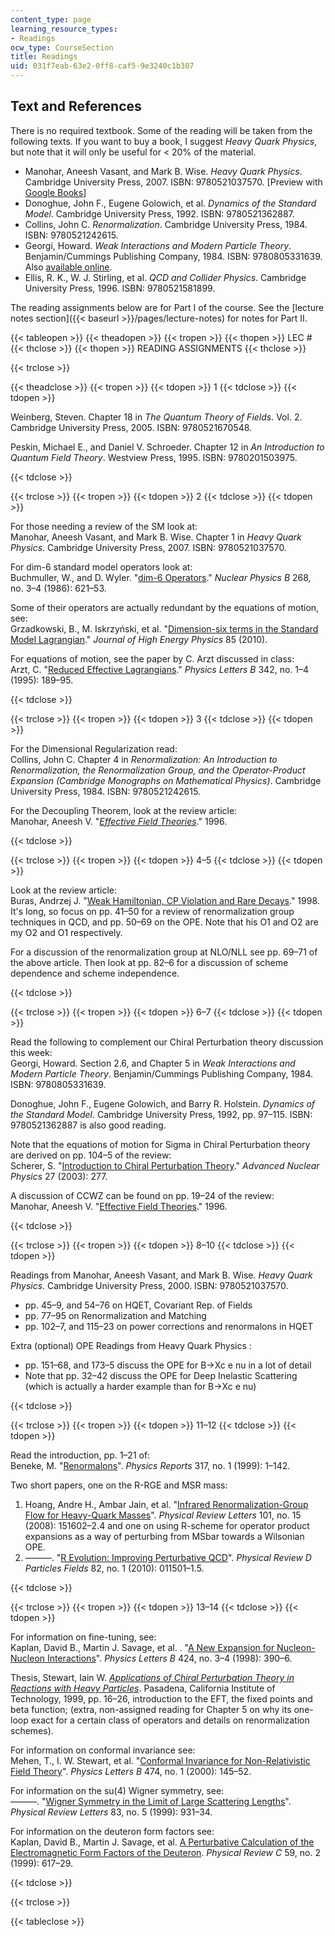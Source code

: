 ```yaml
---
content_type: page
learning_resource_types:
- Readings
ocw_type: CourseSection
title: Readings
uid: 031f7eab-63e2-0ff8-caf5-9e3240c1b307
---
```


Text and References
-------------------

There is no required textbook. Some of the reading will be taken from the following texts. If you want to buy a book, I suggest _Heavy Quark Physics_, but note that it will only be useful for \< 20% of the material.

*   Manohar, Aneesh Vasant, and Mark B. Wise. _Heavy Quark Physics_. Cambridge University Press, 2007. ISBN: 9780521037570. \[Preview with [Google Books](http://books.google.com/books?id=codDQK5OQDIC&printsec=frontcover)\]
*   Donoghue, John F., Eugene Golowich, et al. _Dynamics of the Standard Model_. Cambridge University Press, 1992. ISBN: 9780521362887.
*   Collins, John C. _Renormalization_. Cambridge University Press, 1984. ISBN: 9780521242615.
*   Georgi, Howard. _Weak Interactions and Modern Particle Theory_. Benjamin/Cummings Publishing Company, 1984. ISBN: 9780805331639. Also [available online](http://www.people.fas.harvard.edu/%7Ehgeorgi/283.html).
*   Ellis, R. K., W. J. Stirling, et al. _QCD and Collider Physics_. Cambridge University Press, 1996. ISBN: 9780521581899.

The reading assignments below are for Part I of the course. See the [lecture notes section]({{< baseurl >}}/pages/lecture-notes) for notes for Part II.

{{< tableopen >}}
{{< theadopen >}}
{{< tropen >}}
{{< thopen >}}
LEC #
{{< thclose >}}
{{< thopen >}}
READING ASSIGNMENTS
{{< thclose >}}

{{< trclose >}}

{{< theadclose >}}
{{< tropen >}}
{{< tdopen >}}
1
{{< tdclose >}}
{{< tdopen >}}


Weinberg, Steven. Chapter 18 in _The Quantum Theory of Fields_. Vol. 2. Cambridge University Press, 2005. ISBN: 9780521670548.

Peskin, Michael E., and Daniel V. Schroeder. Chapter 12 in _An Introduction to Quantum Field Theory_. Westview Press, 1995. ISBN: 9780201503975.


{{< tdclose >}}

{{< trclose >}}
{{< tropen >}}
{{< tdopen >}}
2
{{< tdclose >}}
{{< tdopen >}}


For those needing a review of the SM look at:  
Manohar, Aneesh Vasant, and Mark B. Wise. Chapter 1 in _Heavy Quark Physics_. Cambridge University Press, 2007. ISBN: 9780521037570.

For dim-6 standard model operators look at:  
Buchmuller, W., and D. Wyler. "[dim-6 Operators](http://dx.doi.org/10.1016/0550-3213%2886%2990262-2)." _Nuclear Physics_ _B_ 268, no. 3–4 (1986): 621–53.

Some of their operators are actually redundant by the equations of motion, see:  
Grzadkowski, B., M. Iskrzyński, et al. "[Dimension-six terms in the Standard Model Lagrangian](http://dx.doi.org/10.1007/JHEP10(2010)085)." _Journal of High Energy Physics_ 85 (2010).

For equations of motion, see the paper by C. Arzt discussed in class:  
Arzt, C. "[Reduced Effective Lagrangians](http://dx.doi.org/10.1016/0370-2693(94)01419-D)." _Physics Letters B_ 342, no. 1–4 (1995): 189–95.


{{< tdclose >}}

{{< trclose >}}
{{< tropen >}}
{{< tdopen >}}
3
{{< tdclose >}}
{{< tdopen >}}


For the Dimensional Regularization read:  
Collins, John C. Chapter 4 in _Renormalization: An Introduction to Renormalization, the Renormalization Group, and the Operator-Product Expansion (Cambridge Monographs on Mathematical Physics)_. Cambridge University Press, 1984. ISBN: 9780521242615.

For the Decoupling Theorem, look at the review article:  
Manohar, Aneesh V. "[_Effective Field Theories_](http://arxiv.org/abs/hep-ph/9508245)." 1996.


{{< tdclose >}}

{{< trclose >}}
{{< tropen >}}
{{< tdopen >}}
4–5
{{< tdclose >}}
{{< tdopen >}}


Look at the review article:  
Buras, Andrzej J. "[Weak Hamiltonian, CP Violation and Rare Decays](http://de.arxiv.org/abs/hep-ph/9806471)." 1998.  
It's long, so focus on pp. 41–50 for a review of renormalization group techniques in QCD, and pp. 50–69 on the OPE. Note that his O1 and O2 are my O2 and O1 respectively. 

For a discussion of the renormalization group at NLO/NLL see pp. 69–71 of the above article. Then look at pp. 82–6 for a discussion of scheme dependence and scheme independence.


{{< tdclose >}}

{{< trclose >}}
{{< tropen >}}
{{< tdopen >}}
6–7
{{< tdclose >}}
{{< tdopen >}}


Read the following to complement our Chiral Perturbation theory discussion this week:  
Georgi, Howard. Section 2.6, and Chapter 5 in _Weak Interactions and Modern Particle Theory_. Benjamin/Cummings Publishing Company, 1984. ISBN: 9780805331639.

Donoghue, John F., Eugene Golowich, and Barry R. Holstein. _Dynamics of the Standard Model_. Cambridge University Press, 1992, pp. 97–115. ISBN: 9780521362887 is also good reading. 

Note that the equations of motion for Sigma in Chiral Perturbation theory are derived on pp. 104–5 of the review:  
Scherer, S. "[Introduction to Chiral Perturbation Theory](http://de.arxiv.org/abs/hep-ph/0210398)." _Advanced Nuclear Physics_ 27 (2003): 277. 

A discussion of CCWZ can be found on pp. 19–24 of the review:  
Manohar, Aneesh V. "[Effective Field Theories](http://arxiv.org/abs/hep-ph/9508245)." 1996.


{{< tdclose >}}

{{< trclose >}}
{{< tropen >}}
{{< tdopen >}}
8–10
{{< tdclose >}}
{{< tdopen >}}


Readings from Manohar, Aneesh Vasant, and Mark B. Wise. _Heavy Quark Physics_. Cambridge University Press, 2000. ISBN: 9780521037570.

*   pp. 45–9, and 54–76 on HQET, Covariant Rep. of Fields
*   pp. 77–95 on Renormalization and Matching
*   pp. 102–7, and 115–23 on power corrections and renormalons in HQET

Extra (optional) OPE Readings from Heavy Quark Physics : 

*   pp. 151–68, and 173–5 discuss the OPE for B->Xc e nu in a lot of detail
*   Note that pp. 32–42 discuss the OPE for Deep Inelastic Scattering (which is actually a harder example than for B->Xc e nu)


{{< tdclose >}}

{{< trclose >}}
{{< tropen >}}
{{< tdopen >}}
11–12
{{< tdclose >}}
{{< tdopen >}}


Read the introduction, pp. 1–21 of:  
Beneke, M. "[Renormalons](http://dx.doi.org/10.1016/S0370-1573(98)00130-6)". _Physics Reports_ 317, no. 1 (1999): 1–142.

Two short papers, one on the R-RGE and MSR mass:

1.  Hoang, Andre H., Ambar Jain, et al. "[Infrared Renormalization-Group Flow for Heavy-Quark Masses](http://dx.doi.org/10.1103/PhysRevLett.101.151602)". _Physical Review Letters_ 101, no. 15 (2008): 151602–2.4 and one on using R-scheme for operator product expansions as a way of perturbing from MSbar towards a Wilsonian OPE.
2.  ———. "[R Evolution: Improving Perturbative QCD](http://dx.doi.org/10.1063/1.3293856)". _Physical Review D Particles Fields_ 82, no. 1 (2010): 011501–1.5.


{{< tdclose >}}

{{< trclose >}}
{{< tropen >}}
{{< tdopen >}}
13–14
{{< tdclose >}}
{{< tdopen >}}


For information on fine-tuning, see:  
Kaplan, David B., Martin J. Savage, et al. . "[A New Expansion for Nucleon-Nucleon Interactions](http://dx.doi.org/10.1016/S0370-2693(98)00210-X)". _Physics Letters B_ 424, no. 3–4 (1998): 390–6.

Thesis, Stewart, Iain W. [_Applications of Chiral Perturbation Theory in Reactions with Heavy Particles_](http://arxiv.org/abs/hep-ph/9907448). Pasadena, California Institute of Technology, 1999, pp. 16–26, introduction to the EFT, the fixed points and beta function; (extra, non-assigned reading for Chapter 5 on why its one-loop exact for a certain class of operators and details on renormalization schemes). 

For information on conformal invariance see:  
Mehen, T., I. W. Stewart, et al. "[Conformal Invariance for Non-Relativistic Field Theory](http://dx.doi.org/10.1016/S0370-2693(00)00006-X)". _Physics Letters B_ 474, no. 1 (2000): 145–52.

For information on the su(4) Wigner symmetry, see:  
———. "[Wigner Symmetry in the Limit of Large Scattering Lengths](http://dx.doi.org/10.1103/PhysRevLett.83.931)". _Physical Review Letters_ 83, no. 5 (1999): 931–34.

For information on the deuteron form factors see:  
Kaplan, David B., Martin J. Savage, et al. [A Perturbative Calculation of the Electromagnetic Form Factors of the Deuteron](http://dx.doi.org/10.1103/PhysRevC.59.617). _Physical Review C_ 59, no. 2 (1999): 617–29.


{{< tdclose >}}

{{< trclose >}}

{{< tableclose >}}